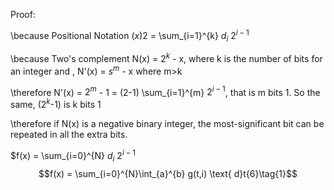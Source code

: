 Proof:

\because Positional Notation $(x){2}$ = \sum_{i=1}^{k} $d_{i}$ $2^{i-1}$

\because Two's complement N(x) = $2^{k}$ - x, where k is the number of bits for an integer and , N'(x) = $s^{m}$ - x where m>k

\therefore N'(x) = $2^{m}$ - 1 = (2-1) \sum_{i=1}^{m} $2^{i-1}$, that is m bits 1. So the same, ($2^{k}$-1) is k bits 1

\therefore if N(x) is a negative binary integer,  the most-significant bit can be repeated in all the extra bits.

$f(x) = \sum_{i=0}^{N} $d _{i}$ $2^{i-1}$
$$f(x) = \sum_{i=0}^{N}\int_{a}^{b} g(t,i) \text{ d}t{6}\tag{1}$$